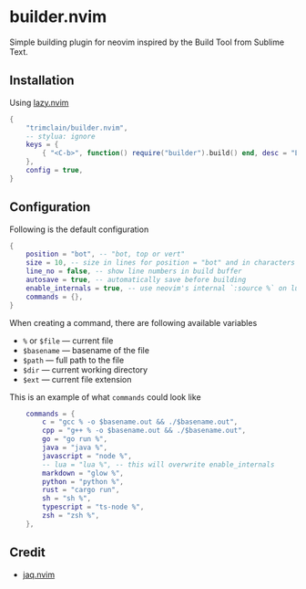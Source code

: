 # builder.nvim
Simple building plugin for neovim inspired by the Build Tool from Sublime Text.


## Installation

Using [lazy.nvim](https://github.com/folke/lazy.nvim)
```lua
{
    "trimclain/builder.nvim",
    -- stylua: ignore
    keys = {
        { "<C-b>", function() require("builder").build() end, desc = "Build" }
    },
    config = true,
}
```


## Configuration

Following is the default configuration
```lua
{
    position = "bot", -- "bot, top or vert"
    size = 10, -- size in lines for position = "bot" and in characters for position = "vert"
    line_no = false, -- show line numbers in build buffer
    autosave = true, -- automatically save before building
    enable_internals = true, -- use neovim's internal `:source %` on lua and vim files
    commands = {},
}
```
When creating a command, there are following available variables
- `%` or `$file` — current file
- `$basename` — basename of the file
- `$path` — full path to the file
- `$dir` — current working directory
- `$ext` — current file extension

This is an example of what `commands` could look like
```lua
    commands = {
        c = "gcc % -o $basename.out && ./$basename.out",
        cpp = "g++ % -o $basename.out && ./$basename.out",
        go = "go run %",
        java = "java %",
        javascript = "node %",
        -- lua = "lua %", -- this will overwrite enable_internals
        markdown = "glow %",
        python = "python %",
        rust = "cargo run",
        sh = "sh %",
        typescript = "ts-node %",
        zsh = "zsh %",
    },
```



## Credit

- [jaq.nvim](https://github.com/is0n/jaq-nvim)
